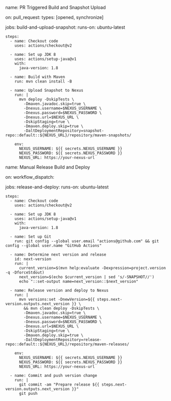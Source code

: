 name: PR Triggered Build and Snapshot Upload

on:
  pull_request:
    types: [opened, synchronize]

jobs:
  build-and-upload-snapshot:
    runs-on: ubuntu-latest

    steps:
      - name: Checkout code
        uses: actions/checkout@v2

      - name: Set up JDK 8
        uses: actions/setup-java@v1
        with:
          java-version: 1.8

      - name: Build with Maven
        run: mvn clean install -B

      - name: Upload Snapshot to Nexus
        run: |
          mvn deploy -DskipTests \
            -Dmaven.javadoc.skip=true \
            -Dnexus.username=$NEXUS_USERNAME \
            -Dnexus.password=$NEXUS_PASSWORD \
            -Dnexus.url=$NEXUS_URL \
            -DskipStaging=true \
            -Dmaven.deploy.skip=true \
            -DaltDeploymentRepository=snapshot-repo::default::${NEXUS_URL}/repository/maven-snapshots/

        env:
          NEXUS_USERNAME: ${{ secrets.NEXUS_USERNAME }}
          NEXUS_PASSWORD: ${{ secrets.NEXUS_PASSWORD }}
          NEXUS_URL: https://your-nexus-url









name: Manual Release Build and Deploy

on:
  workflow_dispatch:

jobs:
  release-and-deploy:
    runs-on: ubuntu-latest

    steps:
      - name: Checkout code
        uses: actions/checkout@v2

      - name: Set up JDK 8
        uses: actions/setup-java@v1
        with:
          java-version: 1.8

      - name: Set up Git
        run: git config --global user.email "actions@github.com" && git config --global user.name "GitHub Actions"

      - name: Determine next version and release
        id: next-version
        run: |
          current_version=$(mvn help:evaluate -Dexpression=project.version -q -DforceStdout)
          next_version=$(echo $current_version | sed 's/-SNAPSHOT//')
          echo "::set-output name=next_version::$next_version"

      - name: Release version and deploy to Nexus
        run: |
          mvn versions:set -DnewVersion=${{ steps.next-version.outputs.next_version }} \
            && mvn clean deploy -DskipTests \
            -Dmaven.javadoc.skip=true \
            -Dnexus.username=$NEXUS_USERNAME \
            -Dnexus.password=$NEXUS_PASSWORD \
            -Dnexus.url=$NEXUS_URL \
            -DskipStaging=true \
            -Dmaven.deploy.skip=true \
            -DaltDeploymentRepository=release-repo::default::${NEXUS_URL}/repository/maven-releases/

        env:
          NEXUS_USERNAME: ${{ secrets.NEXUS_USERNAME }}
          NEXUS_PASSWORD: ${{ secrets.NEXUS_PASSWORD }}
          NEXUS_URL: https://your-nexus-url

      - name: Commit and push version change
        run: |
          git commit -am "Prepare release ${{ steps.next-version.outputs.next_version }}"
          git push
